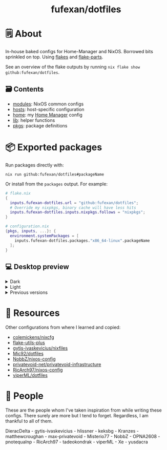 <h1 align="center">fufexan/dotfiles</h1>

# 🗒 About

In-house baked configs for Home-Manager and NixOS. Borrowed bits sprinkled on
top. Using [flakes](https://nixos.wiki/wiki/Flakes) and
[flake-parts](https://github.com/hercules-ci/flake-parts).

See an overview of the flake outputs by running
`nix flake show github:fufexan/dotfiles`.

## 🗃️ Contents

- [modules](modules): NixOS common configs
- [hosts](hosts): host-specific configuration
- [home](home): my [Home Manager](https://github.com/nix-community/home-manager) config
- [lib](lib): helper functions
- [pkgs](pkgs): package definitions

# 📦 Exported packages

Run packages directly with:

```console
nix run github:fufexan/dotfiles#packageName
```

Or install from the `packages` output. For example:

```nix
# flake.nix
{
  inputs.fufexan-dotfiles.url = "github:fufexan/dotfiles";
  # Override my nixpkgs, binary cache will have less hits
  inputs.fufexan-dotfiles.inputs.nixpkgs.follows = "nixpkgs";
}

# configuration.nix
{pkgs, inputs, ...}: {
  environment.systemPackages = [
    inputs.fufexan-dotfiles.packages."x86_64-linux".packageName
  ];
}
```

## 💻 Desktop preview

<details>
<summary>
Dark
</summary>
<a href="https://drive.google.com/file/d/1W-bwn3UwbMxReiiNqMmq38noa7Xw0Gj1/preview">
  <img src="https://github.com/fufexan/dotfiles/assets/36706276/d0cc86c8-39b1-4a49-b9d9-6f161f2420f2" alt="Desktop Preview Dark">
</a>
*Hint: click to go to a video showcase*
</details>
<details>
<summary>
Light
</summary>
<img src="https://github.com/fufexan/dotfiles/assets/36706276/badef73f-b45a-45a2-b1d6-fe615d5f89b2" alt="Desktop Preview Light">
</details>

<details>
<summary>
Previous versions
</summary>
  <img src="https://user-images.githubusercontent.com/36706276/216402032-ff32fcad-ca21-49d3-9c29-6ff0d2d8b1d8.png" alt="Desktop Preview">
  <img src="https://user-images.githubusercontent.com/36706276/236707086-ea6cb781-8b0c-45d3-b6a1-2c6a4d5e2582.png" alt="Desktop Preview">
</details>

# 💾 Resources

Other configurations from where I learned and copied:

- [colemickens/nixcfg](https://github.com/colemickens/nixcfg)
- [flake-utils-plus](https://github.com/gytis-ivaskevicius/flake-utils-plus)
- [gytis-ivaskevicius/nixfiles](https://github.com/gytis-ivaskevicius/nixfiles)
- [Mic92/dotfiles](https://github.com/Mic92/dotfiles)
- [NobbZ/nixos-config](https://github.com/NobbZ/nixos-config)
- [privatevoid-net/privatevoid-infrastructure](https://github.com/privatevoid-net/privatevoid-infrastructure)
- [RicArch97/nixos-config](https://github.com/RicArch97/nixos-config)
- [viperML/dotfiles](https://github.com/viperML/dotfiles)

# 👥 People

These are the people whom I've taken inspiration from while writing these
configs. There surely are more but I tend to forget. Regardless, I am thankful
to all of them.

DieracDelta - gytis-ivaskevicius - hlissner - keksbg - Kranzes -
matthewcroughan - max-privatevoid - Misterio77 - NobbZ - OPNA2608 -
pnotequalnp - RicArch97 - tadeokondrak - viperML - Xe - yusdacra
